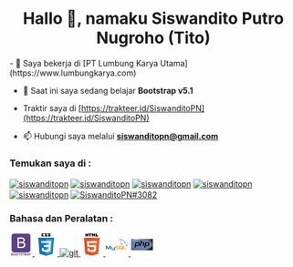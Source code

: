 <h1 align="center">Hallo 👋, namaku Siswandito Putro Nugroho (Tito)</h1>
- 🔭 Saya bekerja di [PT Lumbung Karya Utama](https://www.lumbungkarya.com)

- 🌱 Saat ini saya sedang belajar **Bootstrap v5.1**

- Traktir saya di [https://trakteer.id/SiswanditoPN](https://trakteer.id/SiswanditoPN)

- 📫 Hubungi saya melalui **siswanditopn@gmail.com**

<h3 align="left">Temukan saya di :</h3>
<p align="left">
<a href="https://twitter.com/siswanditopn" target="blank"><img align="center" src="https://raw.githubusercontent.com/rahuldkjain/github-profile-readme-generator/master/src/images/icons/Social/twitter.svg" alt="siswanditopn" height="30" width="40" /></a>
<a href="https://linkedin.com/in/siswanditopn" target="blank"><img align="center" src="https://raw.githubusercontent.com/rahuldkjain/github-profile-readme-generator/master/src/images/icons/Social/linked-in-alt.svg" alt="siswanditopn" height="30" width="40" /></a>
<a href="https://fb.com/siswanditopn" target="blank"><img align="center" src="https://raw.githubusercontent.com/rahuldkjain/github-profile-readme-generator/master/src/images/icons/Social/facebook.svg" alt="siswanditopn" height="30" width="40" /></a>
<a href="https://instagram.com/siswanditopn" target="blank"><img align="center" src="https://raw.githubusercontent.com/rahuldkjain/github-profile-readme-generator/master/src/images/icons/Social/instagram.svg" alt="siswanditopn" height="30" width="40" /></a>
<a href="https://www.youtube.com/c/siswanditopn" target="blank"><img align="center" src="https://raw.githubusercontent.com/rahuldkjain/github-profile-readme-generator/master/src/images/icons/Social/youtube.svg" alt="siswanditopn" height="30" width="40" /></a>
<a href="https://discord.gg/SiswanditoPN#3082" target="blank"><img align="center" src="https://raw.githubusercontent.com/rahuldkjain/github-profile-readme-generator/master/src/images/icons/Social/discord.svg" alt="SiswanditoPN#3082" height="30" width="40" /></a>
</p>

<h3 align="left">Bahasa dan Peralatan :</h3>
<p align="left"> <a href="https://getbootstrap.com" target="_blank"> <img src="https://raw.githubusercontent.com/devicons/devicon/master/icons/bootstrap/bootstrap-plain-wordmark.svg" alt="bootstrap" width="40" height="40"/> </a> <a href="https://www.w3schools.com/css/" target="_blank"> <img src="https://raw.githubusercontent.com/devicons/devicon/master/icons/css3/css3-original-wordmark.svg" alt="css3" width="40" height="40"/> </a> <a href="https://git-scm.com/" target="_blank"> <img src="https://www.vectorlogo.zone/logos/git-scm/git-scm-icon.svg" alt="git" width="40" height="40"/> </a> <a href="https://www.w3.org/html/" target="_blank"> <img src="https://raw.githubusercontent.com/devicons/devicon/master/icons/html5/html5-original-wordmark.svg" alt="html5" width="40" height="40"/> </a> <a href="https://www.mysql.com/" target="_blank"> <img src="https://raw.githubusercontent.com/devicons/devicon/master/icons/mysql/mysql-original-wordmark.svg" alt="mysql" width="40" height="40"/> </a> <a href="https://www.php.net" target="_blank"> <img src="https://raw.githubusercontent.com/devicons/devicon/master/icons/php/php-original.svg" alt="php" width="40" height="40"/> </a> </p>
